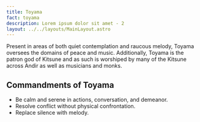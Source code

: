 ```yaml
---
title: Toyama
fact: toyama
description: Lorem ipsum dolor sit amet - 2
layout: ../../layouts/MainLayout.astro
---
```


Present in areas of both quiet contemplation and raucous melody, Toyama oversees the domains of peace and music. Additionally, Toyama is the patron god of Kitsune and as such is worshiped by many of the Kitsune across Andir as well as musicians and monks.

## Commandments of Toyama
* Be calm and serene in actions, conversation, and demeanor.
* Resolve conflict without physical confrontation.
* Replace silence with melody.


